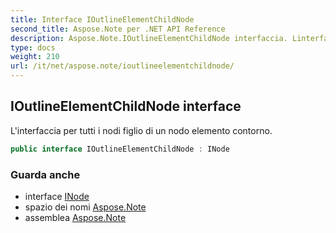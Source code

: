 ```yaml
---
title: Interface IOutlineElementChildNode
second_title: Aspose.Note per .NET API Reference
description: Aspose.Note.IOutlineElementChildNode interfaccia. Linterfaccia per tutti i nodi figlio di un nodo elemento contorno.
type: docs
weight: 210
url: /it/net/aspose.note/ioutlineelementchildnode/
---
```

## IOutlineElementChildNode interface

L'interfaccia per tutti i nodi figlio di un nodo elemento contorno.

```csharp
public interface IOutlineElementChildNode : INode
```

### Guarda anche

* interface [INode](../inode/)
* spazio dei nomi [Aspose.Note](../../aspose.note/)
* assemblea [Aspose.Note](../../)


